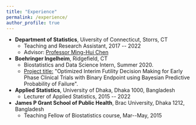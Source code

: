 ```yaml
---
title: "Experience"
permalink: /experience/
author_profile: true
---
```


* **Department of Statistics**, Uiversity of Connecticut, Storrs, CT
  - Teaching and Research Assistant, 2017 -- 2022
  - Advisor: [Professor Ming-Hui Chen](http://merlot.stat.uconn.edu/~mhchen/)
* **Boehringer Ingelheim**, Ridgefield, CT
  - Biostatistics and Data Science Intern, Summer 2020.
  - <ins>Project title:</ins> "Optimized Interim Futility Decision Making for Early Phase Clinical Trials with Binary Endpoint using Bayesian Predictive Probability of Failure".
* **Applied Statistics**, University of Dhaka, Dhaka 1000, Bangladesh
  - Lecturer of Applied Statistics, 2015 -- 2022
* **James P Grant School of Public Health**, Brac University, Dhaka 1212, Bangladesh
  - Teaching Fellow of Biostatistics course, Mar--May, 2015
